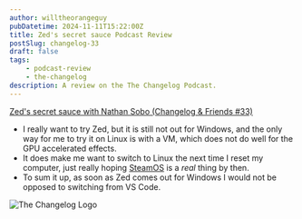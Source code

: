 ```yaml
---
author: willtheorangeguy
pubDatetime: 2024-11-11T15:22:00Z
title: Zed's secret sauce Podcast Review
postSlug: changelog-33
draft: false
tags:
    - podcast-review
    - the-changelog
description: A review on the The Changelog Podcast.
---
```


[Zed's secret sauce with Nathan Sobo (Changelog & Friends #33)](https://changelog.com/friends/33)

-   I really want to try Zed, but it is still not out for Windows, and the only way for me to try it on Linux is with a VM, which does not do well for the GPU accelerated effects.
-   It does make me want to switch to Linux the next time I reset my computer, just really hoping [SteamOS](https://store.steampowered.com/steamos) is a _real_ thing by then.
-   To sum it up, as soon as Zed comes out for Windows I would not be opposed to switching from VS Code.

![The Changelog Logo](https://is1-ssl.mzstatic.com/image/thumb/Podcasts123/v4/b5/b1/43/b5b14333-7cbe-123d-c444-0204e5d08102/mza_311421542997449775.png/300x300bb.webp)
